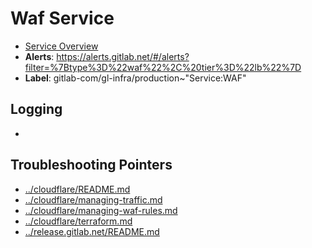 <!-- MARKER: do not edit this section directly. Edit services/service-catalog.yml then run scripts/generate-docs -->
#  Waf Service
* [Service Overview](https://dashboards.gitlab.net/d/waf-main)
* **Alerts**: https://alerts.gitlab.net/#/alerts?filter=%7Btype%3D%22waf%22%2C%20tier%3D%22lb%22%7D
* **Label**: gitlab-com/gl-infra/production~"Service:WAF"

## Logging

* []()

## Troubleshooting Pointers

* [../cloudflare/README.md](../cloudflare/README.md)
* [../cloudflare/managing-traffic.md](../cloudflare/managing-traffic.md)
* [../cloudflare/managing-waf-rules.md](../cloudflare/managing-waf-rules.md)
* [../cloudflare/terraform.md](../cloudflare/terraform.md)
* [../release.gitlab.net/README.md](../release.gitlab.net/README.md)
<!-- END_MARKER -->
